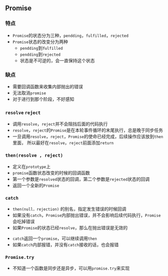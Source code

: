 ## Promise

### 特点

- `Promise`的状态分为三种，`pendding`，`fulfilled`，`rejected`
- `Promise`状态的改变分为两种
  - `pendding`到`fulfilled`
  - `pendding`到`rejected`
  - 状态是不可逆的，会一直保持这个状态

### 缺点

- 需要回调函数来收集内部抛出的错误
- 无法取消`promise`
- 对于进行到那个阶段，不好感知

### `resolve` `reject`

- 调用`resolve`，`reject`并不会阻挡后面的代码执行
- `resolve`，`reject`的`Promise`是在本轮事件循环的末尾执行，总是晚于同步任务
- 一旦调用`resolve`，`reject`，`Promise`的使命已经完成，后续操作应该放到`then`里面， 所以最好在`resolve`，`reject`前面添加`return`

### `then(resolve , reject)`

- 定义在`prototype`上
- `promise`函数状态改变的时候的回调函数
- 第一个参数是`resolved`状态的回调，第二个参数是`rejected`状态的回调
- 返回一个全新的`Promise`

### `catch`

- `then(null，rejection)` 的别名，指定发生错误的时候回调
- 如果没有`catch`，`Promise`内部抛出错误，并不会影响后续代码执行，`Promise`会吃掉错误
- 如果`Promise`的状态已经`resolve`，那么在抛出错误是无效的

* `catch`返回一个`promise`，可以继续调用`then`
* 如果`catch`内部报错，并没有`catch`接收的话，也会报错

### `Promise.try`

- 不知道一个函数是同步还是异步，可以用`promise.try`来实现
